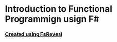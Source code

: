 # Introduction to Functional Programmign usign F#



### [Created using FsReveal](http://fsprojects.github.io/FsReveal/getting-started.html)
